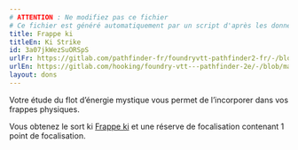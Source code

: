 ```yaml
---
# ATTENTION : Ne modifiez pas ce fichier
# Ce fichier est généré automatiquement par un script d'après les données du module Foundry VTT officiel et de sa traduction
title: Frappe ki
titleEn: Ki Strike
id: 3a07jkWezSuORSpS
urlFr: https://gitlab.com/pathfinder-fr/foundryvtt-pathfinder2-fr/-/blob/master/data/feats/3a07jkWezSuORSpS.htm
urlEn: https://gitlab.com/hooking/foundry-vtt---pathfinder-2e/-/blob/master/packs/data/feats.db/ki-strike.json
layout: dons
---
```

Votre étude du flot d’énergie mystique vous permet de l’incorporer dans vos frappes physiques.

Vous obtenez le sort ki [Frappe ki](../sorts/frappe-ki.html) et une réserve de focalisation contenant 1 point de focalisation.
